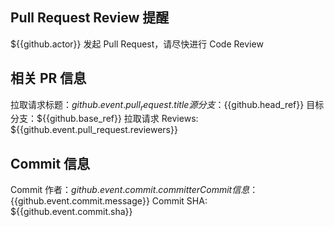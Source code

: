 ## Pull Request Review 提醒

${{github.actor}} 发起 Pull Request，请尽快进行 Code Review

## 相关 PR 信息
拉取请求标题：${{github.event.pull_request.title}}
源分支：${{github.head_ref}}
目标分支：${{github.base_ref}}
拉取请求 Reviews: ${{github.event.pull_request.reviewers}}

## Commit 信息
Commit 作者：${{github.event.commit.committer}}
Commit 信息：${{github.event.commit.message}}
Commit SHA: ${{github.event.commit.sha}}
